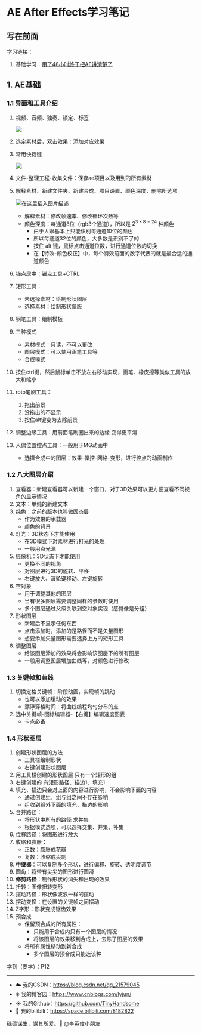 # AE After Effects学习笔记

## 写在前面

学习链接：

1. 基础学习：[用了48小时终于把AE讲清楚了](https://www.bilibili.com/video/BV11T4y1975C)



## 1. AE基础

### 1.1 界面和工具介绍

1. 视频、音频、独奏、锁定、标签

   ![](https://img-blog.csdnimg.cn/79289a0363a440b586bb37adc5a18e39.png)

2. 选定素材后，双击效果：添加对应效果

3. 常用快捷键

   ![](https://img-blog.csdnimg.cn/2ed99b80ff084ba7b5279753fd3fb5fe.png)

4. 文件-整理工程-收集文件：保存ae项目以及用到的所有素材

5. 解释素材、新建文件夹、新建合成、项目设置、颜色深度、删除所选项

   ![在这里插入图片描述](https://img-blog.csdnimg.cn/001e5a9ac9ec42e394e2bff09dd28f61.png)

   - 解释素材：修改帧速率、修改循环次数等
   - 颜色深度：每通道8位（rgb3个通道），所以是 $2^{3\times8=24}$ 种颜色
     - 由于人眼基本上只能识别每通道10位的颜色
     - 所以每通道32位的颜色，大多数是识别不了的
     - 按住 alt 键，鼠标点击通道位数，进行通道位数的切换
     - 在【特效-颜色校正】中，每个特效前面的数字代表的就是最合适的通道颜色

6. 锚点居中：锚点工具+CTRL

7. 矩形工具：

   - 未选择素材：绘制形状图层
   - 选择素材：绘制形状蒙版

8. 钢笔工具：绘制模板

9. 三种模式

   - 素材模式：只读，不可以更改
   - 图层模式：可以使用画笔工具等
   - 合成模式

10. 按住ctrl键，然后鼠标单击不放左右移动实现，画笔、橡皮擦等类似工具的放大和缩小

11. roto笔刷工具：

    1. 拖出前景
    2. 没拖出的不显示
    3. 按住alt键变为去除前景

12. 调整边缘工具：用前面笔刷圈出来的边缘 变得更平滑

13. 人偶位置控点工具：一般用于MG动画中

    - 选择合成中的图层：效果-操控-网格-变形，进行控点的动画制作

### 1.2 八大图层介绍

1. 查看器：新建查看器可以新建一个窗口，对于3D效果可以更方便查看不同视角的显示情况
2. 文本：单纯的新建文本
3. 纯色：之前的版本也叫做固态层
   - 作为效果的承载器
   - 颜色的背景
4. 灯光：3D状态下才能使用
   - 在3D模式下对素材进行打光的处理
   - 一般用点光源
5. 摄像机：3D状态下才能使用
   - 更换不同的视角
   - 对图层进行3D的旋转、平移
   - 右键放大、滚轮键移动、左键旋转
6. 空对象
   - 用于调整其他的图层
   - 当有很多图层需要调整同样的参数时使用
   -  多个图层通过父级关联到空对象实现（感觉像是分组）
7. 形状图层
   - 新建后不显示任何东西
   - 点击添加时，添加的是路径而不是矢量图形
   - 想要添加矢量图形需要选择上方的矩形工具
8. 调整图层
   - 给该图层添加的效果将会影响该图层下的所有图层
   - 一般用调整图层增加曲线等，对颜色进行修改

### 1.3 关键帧和曲线

1. 切换定格关键帧：阶段动画，实现帧的跳动
   - 也可以添加缓动的效果
   - 漂浮穿梭时间：将曲线编程均匀分布的点
2. 选中关键帧-图标编辑器-【右键】编辑速度图表
   - 卡点必备

### 1.4 形状图层

1. 创建形状图层的方法
   - 工具栏绘制形状
   - 右键创建形状图层
2. 用工具栏创建的形状图层 只有一个矩形的组
3. 右键创建的 有矩形路径、描边1、填充1
4. 填充、描边只会对上面的内容进行影响，不会影响下面的内容
   - 通过创建组，组与组之间不存在影响
   - 组收到组外下面的填充、描边的影响
5. 合并路径：
   - 将形状中所有的路径 求并集
   - 根据模式选项，可以选择交集、并集、补集
6. 位移路径：将图形进行放大
7. 收缩和膨胀：
   - 正数：膨胀成花瓣
   - 复数：收缩成尖刺
8. **中继器**：可以复制多个形状，进行偏移、旋转、透明度调节
9. 圆角：将带有尖尖的图形进行圆滑
10. **修剪路径**：制作形状的消失和出现的效果
11. 扭转：图像扭转变形
12. 摆动路径：形状像波浪一样的摆动
13. 摆动变换：在设置的关键帧之间摆动
14. Z字形：形状变成锯齿效果
15. 预合成
    - 保留预合成的所有属性：
      - 只能用于合成内只有一个图层的情况
      - 将该图层的效果移到合成上，去除了图层的效果
    - 将所有属性移动到新合成
      - 多个图层的预合成只能选该种

















学到（要学）：P12

------

- :cloud: 我的CSDN：https://blog.csdn.net/qq_21579045
- :snowflake: 我的博客园：https://www.cnblogs.com/lyjun/
- :sunny: 我的Github：https://github.com/TinyHandsome
- :rainbow: 我的bilibili：https://space.bilibili.com/8182822

碌碌谋生，谋其所爱。:ocean:              @李英俊小朋友

